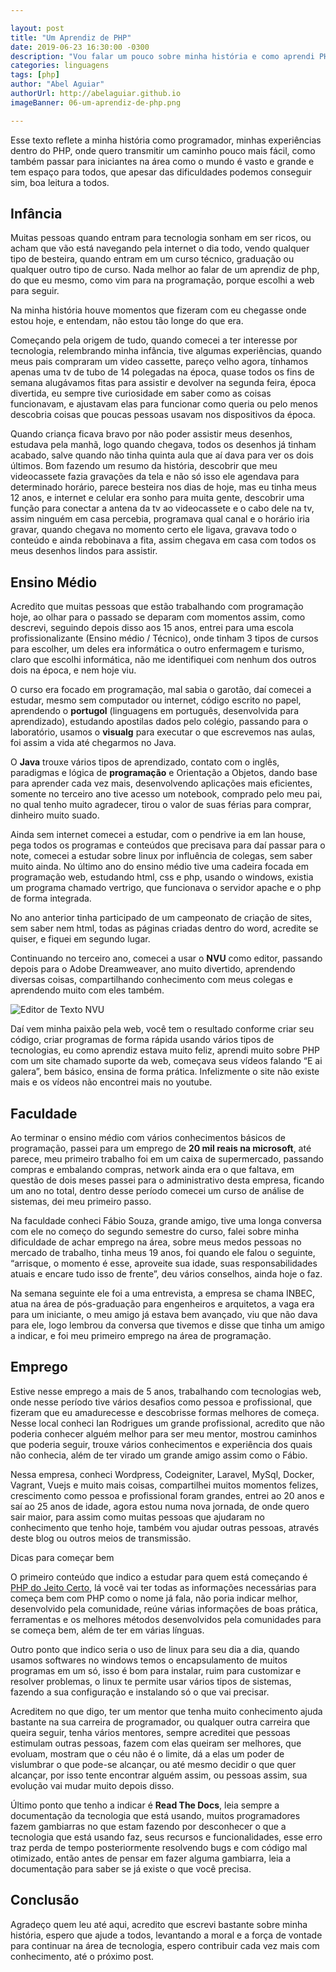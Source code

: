```yaml
---

layout: post
title: "Um Aprendiz de PHP"
date: 2019-06-23 16:30:00 -0300
description: "Vou falar um pouco sobre minha história e como aprendi PHP"
categories: linguagens
tags: [php]
author: "Abel Aguiar"
authorUrl: http://abelaguiar.github.io
imageBanner: 06-um-aprendiz-de-php.png

---
```


Esse texto reflete a minha história como programador, minhas experiências dentro do PHP, onde quero transmitir um caminho pouco mais fácil, como também passar para iniciantes na área como o mundo é vasto e grande e tem espaço para todos, que apesar das dificuldades podemos conseguir sim, boa leitura a todos.

## Infância

Muitas pessoas quando entram para tecnologia sonham em ser ricos, ou acham que vão está navegando pela internet o dia todo, vendo qualquer tipo de besteira, quando entram em um curso técnico, graduação ou qualquer outro tipo de curso. Nada melhor ao falar de um aprendiz de php, do que eu mesmo, como vim para na programação, porque escolhi a  web para seguir. 

Na minha história houve momentos que fizeram com eu chegasse onde estou hoje, e entendam, não estou tão longe do que era.

Começando pela origem de tudo, quando comecei a ter interesse por tecnologia, relembrando minha infância, tive algumas experiências, quando meus pais compraram um video cassette, pareço velho agora, tínhamos apenas uma tv de tubo de 14 polegadas na época, quase todos os fins de semana alugávamos fitas para assistir e devolver na segunda feira, época divertida, eu sempre tive curiosidade em saber como as coisas funcionavam, e ajustavam elas para funcionar como queria ou pelo menos descobria coisas que poucas pessoas usavam nos dispositivos da época.

Quando criança ficava bravo por não poder assistir meus desenhos, estudava pela manhã, logo quando chegava, todos os desenhos já tinham acabado, salve quando não tinha quinta aula que aí dava para ver os dois últimos. Bom fazendo um resumo da história, descobrir que meu videocassete fazia gravações da tela e não só isso ele agendava para determinado horário, parece besteira nos dias de hoje, mas eu tinha meus 12 anos, e internet e celular era sonho para muita gente, descobrir uma função para conectar a antena da tv ao videocassete e o cabo dele na tv, assim ninguém em casa percebia, programava qual canal e o horário iria gravar, quando chegava no momento certo ele ligava, gravava todo o conteúdo e ainda rebobinava a fita, assim chegava em casa com todos os meus desenhos lindos para assistir.

## Ensino Médio

Acredito que muitas pessoas que estão trabalhando com programação hoje, ao olhar para o passado se deparam com momentos assim, como descrevi, seguindo depois disso aos 15 anos, entrei para uma escola profissionalizante (Ensino médio / Técnico), onde tinham 3 tipos de cursos para escolher, um deles era informática o outro enfermagem e turismo, claro que escolhi informática, não me identifiquei com nenhum dos outros dois na época, e nem hoje viu. 

O curso era focado em programação, mal sabia o garotão, daí comecei a estudar, mesmo sem computador ou internet, código escrito no papel, aprendendo o **portugol** (linguagens em português, desenvolvida para aprendizado), estudando apostilas dados pelo colégio, passando para o laboratório, usamos o **visualg** para executar o que escrevemos nas aulas, foi assim a vida até chegarmos no Java.

O **Java** trouxe vários tipos de aprendizado, contato com o inglês, paradigmas e lógica de **programação** e Orientação a Objetos, dando base para aprender cada vez mais, desenvolvendo aplicações mais eficientes, somente no terceiro ano tive acesso um notebook, comprado pelo meu pai, no qual tenho muito agradecer, tirou o valor de suas férias para comprar, dinheiro muito suado.

Ainda sem internet comecei a estudar, com o pendrive ia em lan house, pega todos os programas e conteúdos que precisava para daí passar para o note, comecei a estudar sobre linux por influência de colegas, sem saber muito ainda. No último ano do ensino médio tive uma cadeira focada em programação web, estudando html, css e php, usando o windows, existia um programa chamado vertrigo, que funcionava o servidor apache e o php de forma integrada. 

No ano anterior tinha participado de um campeonato de criação de sites, sem saber nem html, todas as páginas criadas dentro do word, acredite se quiser, e fiquei em segundo lugar.

Continuando no terceiro ano, comecei a usar o **NVU** como editor, passando depois para o Adobe Dreamweaver, ano muito divertido, aprendendo diversas coisas, compartilhando conhecimento com meus colegas e aprendendo muito com eles também.

<img class="img-fluid" src="https://abelaguiar.github.io/blog/assets/img/posts/06-um-aprendiz-de-php/nvu.png" alt="Editor de Texto NVU">

Daí vem minha paixão pela web, você tem o resultado conforme criar seu código, criar programas de forma rápida usando vários tipos de tecnologias, eu como aprendiz estava muito feliz, aprendi muito sobre PHP com um site chamado suporte da web, começava seus vídeos falando “E ai galera”, bem básico, ensina de forma prática. Infelizmente o site não existe mais e os vídeos não encontrei mais no youtube.

## Faculdade

Ao terminar o ensino médio com vários conhecimentos básicos de programação, passei para um emprego de **20 mil reais na microsoft**, até parece, meu primeiro trabalho foi em um caixa de supermercado, passando compras e embalando compras, network ainda era o que faltava, em questão de dois meses passei para o administrativo desta empresa, ficando um ano no total, dentro desse período comecei um curso de análise de sistemas, dei meu primeiro passo.

Na faculdade conheci Fábio Souza, grande amigo, tive uma longa conversa com ele no começo do segundo semestre do curso, falei sobre minha dificuldade de achar emprego na área, sobre meus medos pessoas no mercado de trabalho, tinha meus 19 anos, foi quando ele falou o seguinte, “arrisque, o momento é esse, aproveite sua idade, suas responsabilidades atuais e encare tudo isso de frente”, deu vários conselhos, ainda hoje o faz. 

Na semana seguinte ele foi a uma entrevista, a empresa se chama INBEC, atua na área de pós-graduação para engenheiros e arquitetos, a vaga era para um iniciante, o meu amigo já estava bem avançado, viu que não dava para ele, logo lembrou da conversa que tivemos e disse que tinha um amigo a indicar, e foi meu primeiro emprego na área de programação.

## Emprego

Estive nesse emprego a mais de 5 anos, trabalhando com tecnologias web, onde nesse período tive vários desafios como pessoa e profissional, que fizeram que eu amadurecesse e descobrisse formas melhores de começa. Nesse local conheci Ian Rodrigues um grande profissional, acredito que não poderia conhecer alguém melhor para ser meu mentor, mostrou caminhos que poderia seguir, trouxe vários conhecimentos e experiência dos quais não conhecia, além de ter virado um grande amigo assim como o Fábio.

Nessa empresa, conheci Wordpress, Codeigniter, Laravel, MySql, Docker, Vagrant, Vuejs e muito mais coisas, compartilhei muitos momentos felizes, crescimento como pessoa e profissional foram grandes, entrei ao 20 anos e saí ao 25 anos de idade, agora estou numa nova jornada, de onde quero sair maior, para assim como muitas pessoas que ajudaram no conhecimento que tenho hoje, também vou ajudar outras pessoas, através deste blog ou outros meios de transmissão.

Dicas para começar bem

O primeiro conteúdo que indico a estudar para quem está começando é [PHP do Jeito Certo][phpdojeitocerto], lá você vai ter todas as informações necessárias para começa bem com PHP como o nome já fala, não poria indicar melhor, desenvolvido pela comunidade, reúne várias informações de boas prática, ferramentas e os melhores métodos desenvolvidos pela comunidades para se começa bem, além de ter em várias línguas.

[phpdojeitocerto]: http://br.phptherightway.com/

Outro ponto que indico seria o uso de linux para seu dia a dia, quando usamos softwares no windows temos o encapsulamento de muitos programas em um só, isso é bom para instalar, ruim para customizar e resolver problemas, o linux te permite usar vários tipos de sistemas, fazendo a sua configuração e instalando só o que vai precisar.

Acreditem no que digo, ter um mentor que tenha muito conhecimento ajuda bastante na sua carreira de programador, ou qualquer outra carreira que queira seguir, tenha vários mentores, sempre acreditei que pessoas estimulam outras pessoas, fazem com elas queiram ser melhores, que evoluam, mostram que o céu não é o limite, dá a elas um poder de vislumbrar o que pode-se alcançar, ou até mesmo decidir o que quer alcançar, por isso tente encontrar alguém assim, ou pessoas assim, sua evolução vai mudar muito depois disso.

Último ponto que tenho a indicar é **Read The Docs**, leia sempre a documentação da tecnologia que está usando, muitos programadores fazem gambiarras no que estam fazendo por desconhecer o que a tecnologia que está usando faz, seus recursos e funcionalidades, esse erro traz perda de tempo posteriormente resolvendo bugs e com código mal otimizado, então antes de pensar em fazer alguma gambiarra, leia a documentação para saber se já existe o que você precisa.

## Conclusão

Agradeço quem leu até aqui, acredito que escrevi bastante sobre minha história, espero que ajude a todos, levantando a moral e a força de vontade para continuar na área de tecnologia, espero contribuir cada vez mais com conhecimento, até o próximo post.
